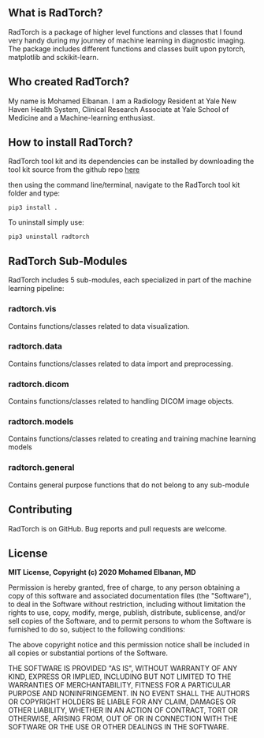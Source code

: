 ## What is RadTorch?

RadTorch is a package of higher level functions and classes that I found very handy during my journey of machine learning in diagnostic imaging. The package includes different functions and classes built upon pytorch, matplotlib and sckikit-learn.

## Who created RadTorch?
My name is Mohamed Elbanan. I am a Radiology Resident at Yale New Haven Health System, Clinical Research Associate at Yale School of Medicine and a Machine-learning enthusiast.

## How to install RadTorch?

RadTorch tool kit and its dependencies can be installed by downloading the tool kit source from the github repo [here](https://github.com/radtorch/radtorch)

then using the command line/terminal, navigate to the RadTorch tool kit folder and type:

```
pip3 install .
```

To uninstall simply use:

```
pip3 uninstall radtorch
```

## RadTorch Sub-Modules
RadTorch includes 5 sub-modules, each specialized in part of the machine learning pipeline:

### **radtorch.vis**
Contains functions/classes related to data visualization.

### **radtorch.data**
Contains functions/classes related to data import and preprocessing.

### **radtorch.dicom**
Contains functions/classes related to handling DICOM image objects.

### **radtorch.models**
Contains functions/classes related to creating and training machine learning models

### **radtorch.general**
Contains general purpose functions that do not belong to any sub-module


## Contributing
RadTorch is on GitHub. Bug reports and pull requests are welcome.


## License
**MIT License, Copyright (c) 2020 Mohamed Elbanan, MD**


Permission is hereby granted, free of charge, to any person obtaining a copy
of this software and associated documentation files (the "Software"), to deal
in the Software without restriction, including without limitation the rights
to use, copy, modify, merge, publish, distribute, sublicense, and/or sell
copies of the Software, and to permit persons to whom the Software is
furnished to do so, subject to the following conditions:

The above copyright notice and this permission notice shall be included in all
copies or substantial portions of the Software.

THE SOFTWARE IS PROVIDED "AS IS", WITHOUT WARRANTY OF ANY KIND, EXPRESS OR
IMPLIED, INCLUDING BUT NOT LIMITED TO THE WARRANTIES OF MERCHANTABILITY,
FITNESS FOR A PARTICULAR PURPOSE AND NONINFRINGEMENT. IN NO EVENT SHALL THE
AUTHORS OR COPYRIGHT HOLDERS BE LIABLE FOR ANY CLAIM, DAMAGES OR OTHER
LIABILITY, WHETHER IN AN ACTION OF CONTRACT, TORT OR OTHERWISE, ARISING FROM,
OUT OF OR IN CONNECTION WITH THE SOFTWARE OR THE USE OR OTHER DEALINGS IN THE
SOFTWARE.
